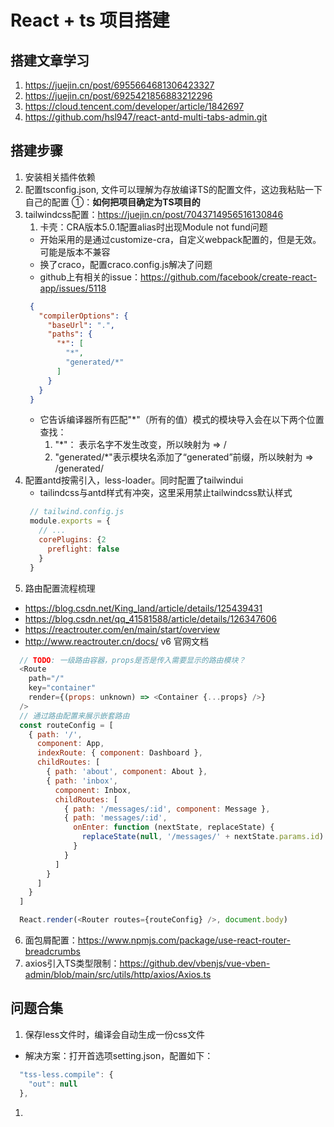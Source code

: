 # React + ts 项目搭建
## 搭建文章学习
1. https://juejin.cn/post/6955664681306423327
2. https://juejin.cn/post/6925421856883212296
3. https://cloud.tencent.com/developer/article/1842697
4. https://github.com/hsl947/react-antd-multi-tabs-admin.git
## 搭建步骤
1. 安装相关插件依赖
2. 配置tsconfig.json, 文件可以理解为存放编译TS的配置文件，这边我粘贴一下自己的配置
  ①：**如何把项目确定为TS项目的**
3. tailwindcss配置：https://juejin.cn/post/7043714956516130846
   1. 卡壳：CRA版本5.0.1配置alias时出现Module not fund问题
   - 开始采用的是通过customize-cra，自定义webpack配置的，但是无效。可能是版本不兼容
   - 换了craco，配置craco.config.js解决了问题
   - github上有相关的issue：https://github.com/facebook/create-react-app/issues/5118
   ```json
    {
      "compilerOptions": {
        "baseUrl": ".",
        "paths": {
          "*": [
            "*",
            "generated/*"
          ]
        }
      }
    }
   ```
   - 它告诉编译器所有匹配"*"（所有的值）模式的模块导入会在以下两个位置查找：
      1. "*"： 表示名字不发生改变，所以映射为<moduleName> => <baseUrl>/<moduleName>
      2. "generated/*"表示模块名添加了“generated”前缀，所以映射为<moduleName> => <baseUrl>/generated/<moduleName>
4. 配置antd按需引入，less-loader。同时配置了tailwindui
   - tailindcss与antd样式有冲突，这里采用禁止tailwindcss默认样式
   ```js
    // tailwind.config.js
    module.exports = {
      // ...
      corePlugins: {2
        preflight: false
      }
    }
   ```
5. 路由配置流程梳理
  - https://blog.csdn.net/King_land/article/details/125439431
  - https://blog.csdn.net/qq_41581588/article/details/126347606
  - https://reactrouter.com/en/main/start/overview
  - http://www.reactrouter.cn/docs/ v6 官网文档
  ```js
    // TODO: 一级路由容器，props是否是传入需要显示的路由模块？
    <Route
      path="/"
      key="container"
      render={(props: unknown) => <Container {...props} />}
    />
    // 通过路由配置来展示嵌套路由
    const routeConfig = [
      { path: '/',
        component: App,
        indexRoute: { component: Dashboard },
        childRoutes: [
          { path: 'about', component: About },
          { path: 'inbox',
            component: Inbox,
            childRoutes: [
              { path: '/messages/:id', component: Message },
              { path: 'messages/:id',
                onEnter: function (nextState, replaceState) {
                  replaceState(null, '/messages/' + nextState.params.id)
                }
              }
            ]
          }
        ]
      }
    ]

    React.render(<Router routes={routeConfig} />, document.body)
  ```
6. 面包屑配置：https://www.npmjs.com/package/use-react-router-breadcrumbs
7. axios引入TS类型限制：https://github.dev/vbenjs/vue-vben-admin/blob/main/src/utils/http/axios/Axios.ts
## 问题合集
1. 保存less文件时，编译会自动生成一份css文件
  - 解决方案：打开首选项setting.json，配置如下：
```js
  "tss-less.compile": { 
    "out": null
  },
```
1. 